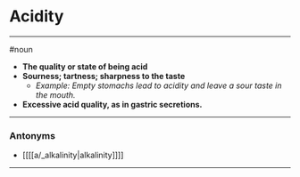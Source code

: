 # Acidity
---
#noun
- **The quality or state of being acid**
- **Sourness; tartness; sharpness to the taste**
	- _Example: Empty stomachs lead to acidity and leave a sour taste in the mouth._
- **Excessive acid quality, as in gastric secretions.**
---
### Antonyms
- [[[[a/_alkalinity|alkalinity]]]]
---
